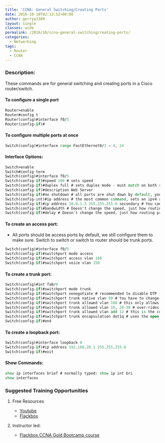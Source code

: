 ```yaml
---
title: 'CCNA: General Switching/Creating Ports'
date: 2016-10-10T02:13:52+00:00
author: gerryw1389
layout: single
classes: wide
permalink: /2016/10/ccna-general-switchingcreating-ports/
categories:
  - Networking
tags:
  - Router
  - CCNA
---
```

<!--more-->

### Description:

These commands are for general switching and creating ports in a Cisco router/switch.

#### To configure a single port

   ```tcl
   Router>enable
   Router#config t
   Router(config)#interface f0/5
   Router(config-if)#
   ```

#### To configure multiple ports at once

   ```tcl
   Switch(config)#interface range FastEthernet0/3 – 4, 24
   ```

#### Interface Options:

   ```tcl
   Switch>enable
   Switch#config term
   Switch(config)#interface f0/5
   Switch(config-if)#speed 100 # sets speed
   Switch(config-if)#duplex full # sets duplex mode - must match on both sides! Auto only recommended for Gigabit
   Switch(config-if)#description Web Server
   Switch(config-if)#no shutdown # all ports are shut down by default, you must turn them on by running this!
   Switch(config-int)#ip address # the most common command, sets an ipv4 address
   Switch(config-if)#ip address 10.0.1.3 255.255.255.0 secondary # You can set a secondary IP
   Switch(config-if)#bandwidth # Doesn't change the speed, just how routing protocols view an interface.
   Switch(config-if)#delay # Doesn't change the speed, just how routing protocols view an interface.
   ```

#### To create an access port: 

   - All ports should be access ports by default, we still configure them to make sure. Switch to switch or switch to router should be trunk ports.

   ```tcl
   Switch(config)#interface f0/5
   Switch(config-if)#switchport mode access
   Switch(config-if)#switchport access vlan 100
   Switch(config-if)#switchport voice vlan 150
   ```

#### To create a trunk port:

   ```tcl
   Switch(config)#int fa0/0
   Switch(config-if)#switchport mode trunk
   Switch(config-if)#switchport nonegotiate # recommended to disable DTP
   Switch(config-if)#switchport trunk native vlan 99 # You have to change the native vlan from within an interface. By default this is VLAN1 and should be changed for security.
   Switch(config-if)#switchport trunk allowed vlan 100 # this only allows VLAN 100
   Switch(config-if)#switchport trunk allowed vlan 10, 20-30 # over-rides it to include vlans 10 and 20-30
   Switch(config-if)#switchport trunk allowed vlan add 12 # this is the correct way to add a new VLAN without overridding
   Switch(config-if)#switchport trunk encapsulation dot1q # uses the open standard 802.1q for encapsulation (most common)
   Switch(config-if)#end
   ```

#### To create a loopback port:

   ```tcl
   Switch(config)#interface loopback 0
   Switch(config-if)#ip address 192.168.20.1 255.255.255.0
   Switch(config-if)#exit
   ```

#### Show Commands:

   ```tcl
   show ip interfaces brief # normally typed: show ip int bri
   show interfaces
   ```


### Suggested Training Opportunities

1. Free Resources
   - [Youtube](https://www.youtube.com)
   - [Flackbox](https://www.flackbox.com/cisco-ccna-lab-guide)

2. Instructor led:
   - [Flackbox CCNA Gold Bootcamp course](https://www.flackbox.com/cisco-ccna-course)